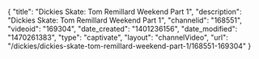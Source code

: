 {
    "title": "Dickies Skate: Tom Remillard Weekend Part 1",
    "description": "Dickies Skate: Tom Remillard Weekend Part 1",
    "channelid": "168551",
    "videoid": "169304",
    "date_created": "1401236156",
    "date_modified": "1470261383",
    "type": "captivate",
    "layout": "channelVideo",
    "url": "\/dickies\/dickies-skate-tom-remillard-weekend-part-1\/168551-169304"
}